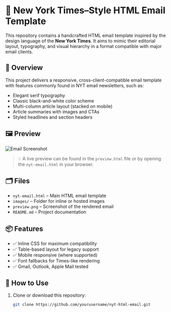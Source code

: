 # 📰 New York Times–Style HTML Email Template

This repository contains a handcrafted HTML email template inspired by the design language of the **New York Times**. It aims to mimic their editorial layout, typography, and visual hierarchy in a format compatible with major email clients.

## 📧 Overview

This project delivers a responsive, cross-client-compatible email template with features commonly found in NYT email newsletters, such as:

- Elegant serif typography
- Classic black-and-white color scheme
- Multi-column article layout (stacked on mobile)
- Article summaries with images and CTAs
- Styled headlines and section headers

## 🖼️ Preview

![Email Screenshot](preview.png)

> 💡 A live preview can be found in the `preview.html` file or by opening the `nyt-email.html` in your browser.

## 🗂️ Files

- `nyt-email.html` – Main HTML email template
- `images/` – Folder for inline or hosted images
- `preview.png` – Screenshot of the rendered email
- `README.md` – Project documentation

## 📦 Features

- ✅ Inline CSS for maximum compatibility
- ✅ Table-based layout for legacy support
- ✅ Mobile responsive (where supported)
- ✅ Font fallbacks for Times-like rendering
- ✅ Gmail, Outlook, Apple Mail tested

## 🚀 How to Use

1. Clone or download this repository:
   ```bash
   git clone https://github.com/yourusername/nyt-html-email.git
